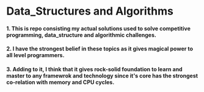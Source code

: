 Data_Structures and Algorithms  
==========================================
#### 1. This is repo consisting my actual solutions used to solve competitive programming, data_structure and algorithmic challenges.
#### 2. I have the strongest belief in these topics as it gives magical power to all level programmers.
#### 3. Adding to it, I think that it gives rock-solid foundation to learn and master to any framewrok and technology since it's core has         the strongest co-relation with memory and CPU cycles.
